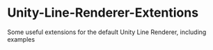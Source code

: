 # Unity-Line-Renderer-Extentions
Some useful extensions for the default Unity Line Renderer, including examples
